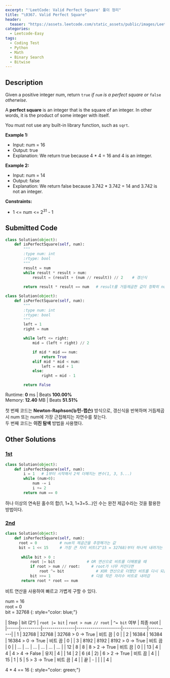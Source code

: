 ```yaml
---
excerpt: "'LeetCode: Valid Perfect Square' 풀이 정리"
title: "\0367. Valid Perfect Square"
header:
  teaser: "https://assets.leetcode.com/static_assets/public/images/LeetCode_Sharing.png"
categories:
  - Leetcode-Easy
tags:
  - Coding Test
  - Python
  - Math
  - Binary Search
  - Bitwise
---
```


## <i class="fa-solid fa-file-lines"></i> Description

Given a positive integer num, return `true` *if `num` is a perfect square or* `false` *otherwise*.

A **perfect square** is an integer that is the square of an integer. In other words, it is the product of some integer with itself.

You must not use any built-in library function, such as `sqrt`.

**Example 1:**

- Input: num = 16
- Output: true
- Explanation: We return true because 4 * 4 = 16 and 4 is an integer.

**Example 2:**

- Input: num = 14
- Output: false
- Explanation: We return false because 3.742 * 3.742 = 14 and 3.742 is not an integer.

**Constraints:**

- 1 <= num <= 2<sup>31</sup> - 1

## <i class="fa-solid fa-cloud-arrow-up"></i> Submitted Code

```python
class Solution(object):
    def isPerfectSquare(self, num):
        """
        :type num: int
        :rtype: bool
        """
        result = num
        while result * result > num:
            result = (result + (num // result)) // 2    # 갱신식
        
        return result * result == num   # result를 거듭제곱한 값이 정확히 num이면 True
```

```python
class Solution(object):
    def isPerfectSquare(self, num):
        """
        :type num: int
        :rtype: bool
        """
        left = 1
        right = num

        while left <= right:
            mid = (left + right) // 2   

            if mid * mid == num:
                return True
            elif mid * mid < num:
                left = mid + 1
            else:
                right = mid - 1

        return False
```
<i class="fa-solid fa-clock"></i> Runtime: **0** ms \| Beats **100.00%**    
<i class="fa-solid fa-memory"></i> Memory: **12.40** MB \| Beats **51.51%**

첫 번째 코드는 **Newton-Raphson(뉴턴-랩슨)** 방식으로, 갱신식을 반복하며 거듭제곱 시 num 또는 num에 가장 근접해지는 자연수를 찾는다.   
두 번째 코드는 **이진 탐색** 방법을 사용했다.

## <i class="fa-solid fa-flask"></i> Other Solutions

### <a href="https://leetcode.com/problems/valid-perfect-square/solutions/130010/python-4-methods-with-time-testing-by-ge-h86q/" target="_blank">1st</a>

```python
class Solution(object):
    def isPerfectSquare(self, num):
        i = 1   # 1부터 시작해서 2씩 더해지는 변수(1, 3, 5...)
        while (num>0):
            num -= i
            i += 2       
        return num == 0
```
하나 이상의 연속된 홀수의 합(1, 1+3, 1+3+5...)인 수는 완전 제곱수라는 것을 활용한 방법이다.       

### <a href="" target="_blank">2nd</a>

```python
class Solution(object):
    def isPerfectSquare(self, num):
      root = 0          # num의 제곱근을 추정해가는 값
      bit = 1 << 15     # 가장 큰 자리 비트(2^15 = 32768)부터 하나씩 내려가는 역할
       
       while bit > 0 :
           root |= bit              # OR 연산으로 비트를 더해봤을 때
           if root > num // root:     # root가 너무 커진다면 
               root ^= bit              # XOR 연산으로 더했던 비트를 다시 되돌림    
           bit >>= 1                  # 다음 작은 자리수 비트로 내려감
       return root * root == num
```
비트 연산을 사용하여 빠르고 가볍게 구할 수 있다.

num = 16   
root = 0   
bit = 32768
{: style="color: blue;"}

| Step | bit (2ⁿ) | `root |= bit` | `root > num // root` | `^= bit` 여부 | 최종 root |
|------|----------|----------------|----------------------|------------|----------|
| 1 | 32768 | 32768 | 32768 > 0 → True | 비트 끔 | 0 |
| 2 | 16384 | 16384 | 16384 > 0 → True | 비트 끔 | 0 |
| 3 | 8192 | 8192 | 8192 > 0 → True | 비트 끔 | 0 |
| ... | ... | ... | ... | ... | ... |
| 12 | 8 | 8 | 8 > 2 → True | 비트 끔 | 0 |
| 13 | 4 | 4 | 4 > 4 → False | 유지 | 4 |
| 14 | 2 | 6 (4 \| 2) | 6 > 2 → True | 비트 끔 | 4 |
| 15 | 1 | 5 | 5 > 3 → True | 비트 끔 | 4 |
| 끝 | - | | | | 4 |

4 * 4 == 16
{: style="color: green;"}